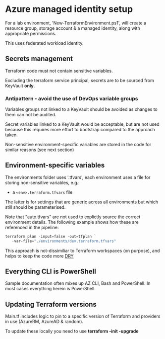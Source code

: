 # Azure managed identity setup

For a lab environment, 'New-TerraformEnvironment.ps1', will create a resource group, storage account & a managed identity, along with appropriate permissions.

This uses federated workload identity.

## Secrets management

Terraform code must not contain sensitive variables.

Excluding the terraform service principal, secrets are to be sourced from KeyVault **only**.  

### Antipattern - avoid the use of DevOps variable groups

Variables groups not linked to a KeyVault should be avoided as changes to them can not be audited.

Secret variables linked to a KeyVault would be acceptable, but are not used because this requires more effort to bootstrap compared to the approach taken.

Non-sensitive environment-specific variables are stored in the code for similar reasons (see next section)

## Environment-specific variables

The environments folder uses '.tfvars', each environment uses a file for storing non-sensitive variables, e.g.:

* a ```<env>.terraform.tfvars``` file

The latter is for settings that are generic across all environments but which still should be parameterised.

Note that "auto.tfvars" are not used to explictly source the correct environment details.  The following example shows how these are referenced in the pipeline:

```PowerShell
terraform plan -input=false -out=tfplan `
   -var-file="./environments/dev.terraform.tfvars"
```

This approach is not-dissimiliar to Terraform workspaces (on purpose), and helps to keep the code more [DRY](https://en.wikipedia.org/wiki/Don%27t_repeat_yourself)

## Everything CLI is PowerShell

Sample documentation often mixes up AZ CLI, Bash and PowerShell.  In most cases everything herein is PowerShell.

## Updating Terraform versions

Main.tf includes logic to pin to a specific version of Terraform and providers in use (AzureRM, AzureAD & random).

To update these locally you need to use **terraform -init -upgrade**
